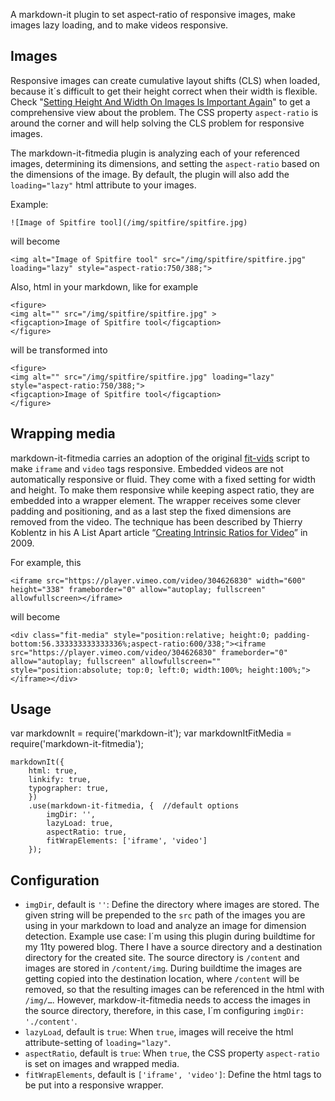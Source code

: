 A markdown-it plugin to set aspect-ratio of responsive images, make images lazy loading, and to make videos responsive. 

## Images

Responsive images can create cumulative layout shifts (CLS) when loaded, because it´s difficult to get their height correct when their width is flexible. Check "[Setting Height And Width On Images Is Important Again](https://www.smashingmagazine.com/2020/03/setting-height-width-images-important-again/)" to get a comprehensive view about the problem. The CSS property `aspect-ratio` is around the corner and will help solving the CLS problem for responsive images.

The markdown-it-fitmedia plugin is analyzing each of your referenced images, determining its dimensions, and setting the `aspect-ratio` based on the dimensions of the image. By default, the plugin will also add the `loading="lazy"` html attribute to your images.

Example:

```
![Image of Spitfire tool](/img/spitfire/spitfire.jpg)
```

will become 

```
<img alt="Image of Spitfire tool" src="/img/spitfire/spitfire.jpg" loading="lazy" style="aspect-ratio:750/388;">
```

Also, html in your markdown, like for example

```
<figure>
<img alt="" src="/img/spitfire/spitfire.jpg" >
<figcaption>Image of Spitfire tool</figcaption>
</figure>
```

will be transformed into 

```
<figure>
<img alt="" src="/img/spitfire/spitfire.jpg" loading="lazy" style="aspect-ratio:750/388;">
<figcaption>Image of Spitfire tool</figcaption>
</figure>
```

## Wrapping media

markdown-it-fitmedia carries an adoption of the original [fit-vids](http://fitvidsjs.com) script to make `iframe` and `video` tags responsive. Embedded videos are not automatically responsive or fluid. They come with a fixed setting for width and height. To make them responsive while keeping aspect ratio, they are embedded into a wrapper element. The wrapper receives some clever padding and positioning, and as a last step the fixed dimensions are removed from the video. The technique has been described by Thierry Koblentz in his A List Apart article “[Creating Intrinsic Ratios for Video](https://alistapart.com/article/creating-intrinsic-ratios-for-video/)” in 2009.

For example, this 

```
<iframe src="https://player.vimeo.com/video/304626830" width="600" height="338" frameborder="0" allow="autoplay; fullscreen" allowfullscreen></iframe>
```

will become

```
<div class="fit-media" style="position:relative; height:0; padding-bottom:56.333333333333336%;aspect-ratio:600/338;"><iframe src="https://player.vimeo.com/video/304626830" frameborder="0" allow="autoplay; fullscreen" allowfullscreen="" style="position:absolute; top:0; left:0; width:100%; height:100%;"></iframe></div>
```

## Usage

var markdownIt = require('markdown-it');
var markdownItFitMedia = require('markdown-it-fitmedia');
 
```
markdownIt({
    html: true,
    linkify: true,
    typographer: true,
    })
    .use(markdown-it-fitmedia, {  //default options
        imgDir: '',
        lazyLoad: true,
        aspectRatio: true,
        fitWrapElements: ['iframe', 'video']        
    });
```

## Configuration

- `imgDir`, default is `''`: Define the directory where images are stored. The given string will be prepended to the `src` path of the images you are using in your markdown to load and analyze an image for dimension detection. Example use case: I´m using this plugin during buildtime for my 11ty powered blog. There I have a source directory and a destination directory for the created site. The source directory is `/content` and images are stored in `/content/img`. During buildtime the images are getting copied into the destination location, where `/content` will be removed, so that the resulting images can be referenced in the html with `/img/…`. However, markdow-it-fitmedia needs to access the images in the source directory, therefore, in this case, I´m configuring `imgDir: './content'`.
- `lazyLoad`, default is `true`: When `true`, images will receive the html attribute-setting of `loading="lazy"`.
- `aspectRatio`, default is `true`: When `true`, the CSS property `aspect-ratio` is set on images and wrapped media.
- `fitWrapElements`, default is `['iframe', 'video']`: Define the html tags to be put into a responsive wrapper.